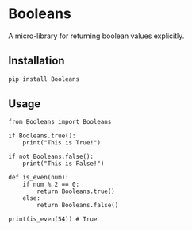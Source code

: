 # Booleans

A micro-library for returning boolean values explicitly.

## Installation

```bash
pip install Booleans
```

## Usage
```commandline
from Booleans import Booleans

if Booleans.true():
    print("This is True!")

if not Booleans.false():
    print("This is False!")
```

```commandline
def is_even(num):
    if num % 2 == 0:
        return Booleans.true()
    else:
        return Booleans.false()
       
print(is_even(54)) # True
```